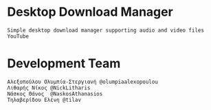 # Desktop Download Manager
    Simple desktop download manager supporting audio and video files YouTube

# Development Team
    Αλεξοπούλου Ολυμπία-Στεργιανή @olumpiaalexopoulou
    Λιθαρής Νίκος @NickLitharis
    Νάσκος Θάνος  @NaskosAthanasios
    Τηλαβερίδου Ελένη @tilav
